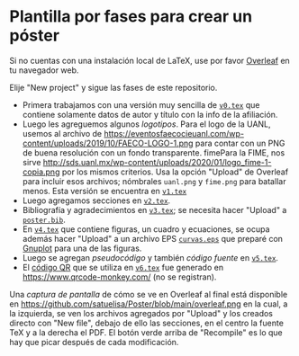 
# Plantilla por fases para crear un póster

Si no cuentas con una instalación local de LaTeX, use por
favor [Overleaf](https://www.overleaf.com/) en tu navegador web.

Elije "New project" y sigue las fases de este repositorio.

- Primera trabajamos con una versión muy sencilla de
[`v0.tex`](https://github.com/satuelisa/Poster/blob/main/v0.tex)
que contiene solamente datos de autor y título con la info de la
afiliación.
- Luego les agreguemos algunos *logotipos*. Para el logo de la UANL, usemos al archivo de
	https://eventosfaecocieuanl.com/wp-content/uploads/2019/10/FAECO-LOGO-1.png
para contar con un PNG de buena resolución con un fondo transparente. fimePara
la FIME, nos sirve
http://sds.uanl.mx/wp-content/uploads/2020/01/logo_fime-1-copia.png
por los mismos criterios. Usa
la opción "Upload" de Overleaf para incluir esos archivos; nómbrales
`uanl.png` y `fime.png` para batallar menos. Esta versión se encuentra
	en 
	[`v1.tex`](https://github.com/satuelisa/Poster/blob/main/v1.tex)
- Luego agregamos secciones
  en
  [`v2.tex`](https://github.com/satuelisa/Poster/blob/main/v2.tex).
- Bibliografía y agradecimientos
  en
  [`v3.tex`](https://github.com/satuelisa/Poster/blob/main/v2.tex); se
  necesita hacer "Upload" a 
[`poster.bib`](https://github.com/satuelisa/Poster/blob/main/poster.bib).
- En [`v4.tex`](https://github.com/satuelisa/Poster/blob/main/v4.tex)
que contiene figuras, un cuadro y ecuaciones, se ocupa además hacer
"Upload" a un archivo
EPS [`curvas.eps`](https://elisa.dyndns-web.com/curvas.eps) que
preparé con [Gnuplot](http://gnuplot.sourceforge.net/) para una de las
figuras.
- Luego se agregan _pseudocódigo_ y también _código fuente_ en 
[`v5.tex`](https://github.com/satuelisa/Poster/blob/main/v5.tex).
- El
[código QR](https://github.com/satuelisa/Poster/blob/main/qr-code.png)
que se utiliza en [`v6.tex`](https://github.com/satuelisa/Poster/blob/main/v6.tex) fue
generado en https://www.qrcode-monkey.com/ (no se registran).

Una _captura de pantalla_ de cómo se ve en Overleaf al final está
disponible en 
https://github.com/satuelisa/Poster/blob/main/overleaf.png en la cual, a la
izquierda, se ven los archivos agregados por "Upload" y los creados
directo con "New file", debajo de ello las secciones, en el centro la
fuente TeX y a la derecha el PDF. El botón verde arriba de "Recompile"
es lo que hay que picar después de cada modificación.
